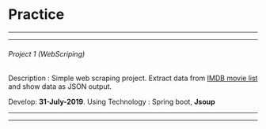 # Practice
------------

------------
###### Project 1 (WebScriping)
Description : Simple web scraping project. Extract data from [IMDB movie list](https://www.imdb.com/list/ls058813655/ "IMDB movie list") and show data as JSON output.

Develop: **31-July-2019**.
Using Technology : Spring boot, **Jsoup**

--------

--------